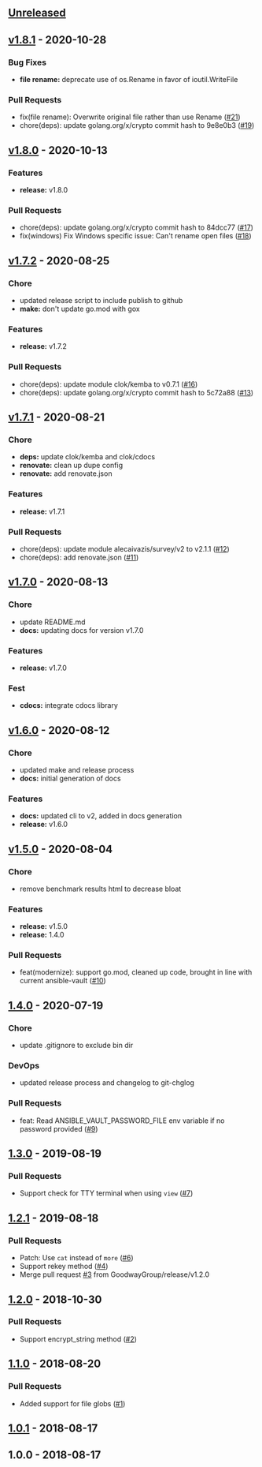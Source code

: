<a name="unreleased"></a>
## [Unreleased]


<a name="v1.8.1"></a>
## [v1.8.1] - 2020-10-28
### Bug Fixes
- **file rename:** deprecate use of os.Rename in favor of ioutil.WriteFile

### Pull Requests
- fix(file rename): Overwrite original file rather than use Rename ([#21](https://github.com/GoodwayGroup/gwvault/issues/21))
- chore(deps): update golang.org/x/crypto commit hash to 9e8e0b3 ([#19](https://github.com/GoodwayGroup/gwvault/issues/19))


<a name="v1.8.0"></a>
## [v1.8.0] - 2020-10-13
### Features
- **release:** v1.8.0

### Pull Requests
- chore(deps): update golang.org/x/crypto commit hash to 84dcc77 ([#17](https://github.com/GoodwayGroup/gwvault/issues/17))
- fix(windows) Fix Windows specific issue: Can't rename open files ([#18](https://github.com/GoodwayGroup/gwvault/issues/18))


<a name="v1.7.2"></a>
## [v1.7.2] - 2020-08-25
### Chore
- updated release script to include publish to github
- **make:** don't update go.mod with gox

### Features
- **release:** v1.7.2

### Pull Requests
- chore(deps): update module clok/kemba to v0.7.1 ([#16](https://github.com/GoodwayGroup/gwvault/issues/16))
- chore(deps): update golang.org/x/crypto commit hash to 5c72a88 ([#13](https://github.com/GoodwayGroup/gwvault/issues/13))


<a name="v1.7.1"></a>
## [v1.7.1] - 2020-08-21
### Chore
- **deps:** update clok/kemba and clok/cdocs
- **renovate:** clean up dupe config
- **renovate:** add renovate.json

### Features
- **release:** v1.7.1

### Pull Requests
- chore(deps): update module alecaivazis/survey/v2 to v2.1.1 ([#12](https://github.com/GoodwayGroup/gwvault/issues/12))
- chore(deps): add renovate.json ([#11](https://github.com/GoodwayGroup/gwvault/issues/11))


<a name="v1.7.0"></a>
## [v1.7.0] - 2020-08-13
### Chore
- update README.md
- **docs:** updating docs for version v1.7.0

### Features
- **release:** v1.7.0

### Fest
- **cdocs:** integrate cdocs library


<a name="v1.6.0"></a>
## [v1.6.0] - 2020-08-12
### Chore
- updated make and release process
- **docs:** initial generation of docs

### Features
- **docs:** updated cli to v2, added in docs generation
- **release:** v1.6.0


<a name="v1.5.0"></a>
## [v1.5.0] - 2020-08-04
### Chore
- remove benchmark results html to decrease bloat

### Features
- **release:** v1.5.0
- **release:** 1.4.0

### Pull Requests
- feat(modernize): support go.mod, cleaned up code, brought in line with current ansible-vault ([#10](https://github.com/GoodwayGroup/gwvault/issues/10))


<a name="1.4.0"></a>
## [1.4.0] - 2020-07-19
### Chore
- update .gitignore to exclude bin dir

### DevOps
- updated release process and changelog to git-chglog

### Pull Requests
- feat: Read ANSIBLE_VAULT_PASSWORD_FILE env variable if no password provided ([#9](https://github.com/GoodwayGroup/gwvault/issues/9))


<a name="1.3.0"></a>
## [1.3.0] - 2019-08-19
### Pull Requests
- Support check for TTY terminal when using `view` ([#7](https://github.com/GoodwayGroup/gwvault/issues/7))


<a name="1.2.1"></a>
## [1.2.1] - 2019-08-18
### Pull Requests
- Patch: Use `cat` instead of `more` ([#6](https://github.com/GoodwayGroup/gwvault/issues/6))
- Support rekey method ([#4](https://github.com/GoodwayGroup/gwvault/issues/4))
- Merge pull request [#3](https://github.com/GoodwayGroup/gwvault/issues/3) from GoodwayGroup/release/v1.2.0


<a name="1.2.0"></a>
## [1.2.0] - 2018-10-30
### Pull Requests
- Support encrypt_string method ([#2](https://github.com/GoodwayGroup/gwvault/issues/2))


<a name="1.1.0"></a>
## [1.1.0] - 2018-08-20
### Pull Requests
- Added support for file globs ([#1](https://github.com/GoodwayGroup/gwvault/issues/1))


<a name="1.0.1"></a>
## [1.0.1] - 2018-08-17

<a name="1.0.0"></a>
## 1.0.0 - 2018-08-17

[Unreleased]: https://github.com/GoodwayGroup/gwvault/compare/v1.8.1...HEAD
[v1.8.1]: https://github.com/GoodwayGroup/gwvault/compare/v1.8.0...v1.8.1
[v1.8.0]: https://github.com/GoodwayGroup/gwvault/compare/v1.7.2...v1.8.0
[v1.7.2]: https://github.com/GoodwayGroup/gwvault/compare/v1.7.1...v1.7.2
[v1.7.1]: https://github.com/GoodwayGroup/gwvault/compare/v1.7.0...v1.7.1
[v1.7.0]: https://github.com/GoodwayGroup/gwvault/compare/v1.6.0...v1.7.0
[v1.6.0]: https://github.com/GoodwayGroup/gwvault/compare/v1.5.0...v1.6.0
[v1.5.0]: https://github.com/GoodwayGroup/gwvault/compare/1.4.0...v1.5.0
[1.4.0]: https://github.com/GoodwayGroup/gwvault/compare/1.3.0...1.4.0
[1.3.0]: https://github.com/GoodwayGroup/gwvault/compare/1.2.1...1.3.0
[1.2.1]: https://github.com/GoodwayGroup/gwvault/compare/1.2.0...1.2.1
[1.2.0]: https://github.com/GoodwayGroup/gwvault/compare/1.1.0...1.2.0
[1.1.0]: https://github.com/GoodwayGroup/gwvault/compare/1.0.1...1.1.0
[1.0.1]: https://github.com/GoodwayGroup/gwvault/compare/1.0.0...1.0.1
